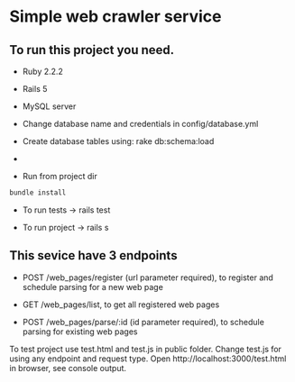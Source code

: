# Simple web crawler service

## To run this project you need.

  * Ruby 2.2.2

  * Rails 5

  * MySQL server
  
  * Change database name and credentials in config/database.yml

  * Create database tables using: rake db:schema:load
  *
  * Run from project dir
```ruby
bundle install
```

  * To run tests -> rails test
  
  * To run project -> rails s

## This sevice have 3 endpoints
  
  * POST /web_pages/register (url parameter required), to register and schedule parsing for a new web page
  
  * GET /web_pages/list, to get all registered web pages
  
  * POST /web_pages/parse/:id (id parameter required), to schedule parsing for existing web pages
  
To test project use test.html and test.js in public folder. 
Change test.js for using any endpoint and request type. Open http://localhost:3000/test.html in browser, see console output.
